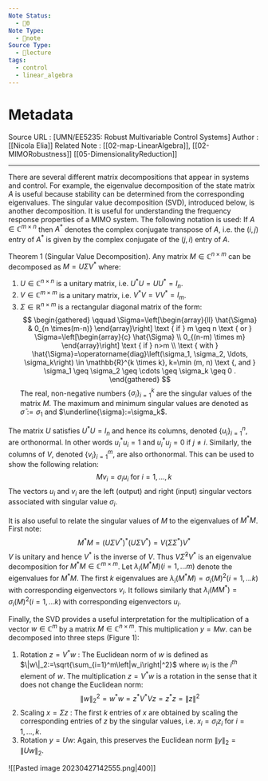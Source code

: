 ```yaml
---
Note Status:
  - 🌱0
Note Type:
  - 📄note
Source Type:
  - 🏫lecture
tags:
  - control
  - linear_algebra
---
```

# Metadata
Source URL       : [UMN/EE5235: Robust Multivariable Control Systems]
Author              : [[Nicola Elia]]
Related Note     : [[02-map-LinearAlgebra]], [[02-MIMORobustness]]
[[05-DimensionalityReduction]]

---


There are several different matrix decompositions that appear in systems and control. For example, the eigenvalue decomposition of the state matrix $A$ is useful because stability can be determined from the corresponding eigenvalues. The singular value decomposition (SVD), introduced below, is another decomposition. It is useful for understanding the frequency response properties of a MIMO system. The following notation is used: If $A \in \mathbb{C}^{m \times n}$ then $A^*$ denotes the complex conjugate transpose of $A$, i.e. the $(i, j)$ entry of $A^*$ is given by the complex conjugate of the $(j, i)$ entry of $A$.

Theorem 1 (Singular Value Decomposition). Any matrix $M \in \mathbb{C}^{n \times m}$ can be decomposed as $M=U \Sigma V^*$ where:
1. $U \in \mathbb{C}^{n \times n}$ is a unitary matrix, i.e. $U^* U=U U^*=I_n$.
2. $V \in \mathbb{C}^{m \times m}$ is a unitary matrix, i.e. $V^* V=V V^*=I_m$.
3. $\Sigma \in \mathbb{R}^{n \times m}$ is a rectangular diagonal matrix of the form:
$$
\begin{gathered}
\qquad \Sigma=\left[\begin{array}{ll}
\hat{\Sigma} & 0_{n \times(m-n)}
\end{array}\right] \text { if } m \geq n \text { or } \Sigma=\left[\begin{array}{c}
\hat{\Sigma} \\
0_{(n-m) \times m}
\end{array}\right] \text { if } n>m \\
\text { with } \hat{\Sigma}=\operatorname{diag}\left(\sigma_1, \sigma_2, \ldots, \sigma_k\right) \in \mathbb{R}^{k \times k}, k=\min (m, n) \text {, and } \sigma_1 \geq \sigma_2 \geq \cdots \geq \sigma_k \geq 0 .
\end{gathered}
$$
The real, non-negative numbers $\left\{\sigma_i\right\}_{i=1}^k$ are the singular values of the matrix $M$. The maximum and minimum singular values are denoted as $\bar{\sigma}:=\sigma_1$ and $\underline{\sigma}:=\sigma_k$.

The matrix $U$ satisfies $U^* U=I_n$ and hence its columns, denoted $\left\{u_i\right\}_{i=1}^n$, are orthonormal. In other words $u_i^* u_i=1$ and $u_i^* u_j=0$ if $j \neq i$. Similarly, the columns of $V$, denoted $\left\{v_i\right\}_{i=1}^m$, are also orthonormal. This can be used to show the following relation:
$$
M v_i=\sigma_i u_i \text { for } i=1, \ldots, k
$$
The vectors $u_i$ and $v_i$ are the left (output) and right (input) singular vectors associated with singular value $\sigma_i$.

It is also useful to relate the singular values of $M$ to the eigenvalues of $M^* M$. First note:
$$
M^* M=\left(U \Sigma V^*\right)^*\left(U \Sigma V^*\right)=V\left(\Sigma \Sigma^*\right) V^*
$$
$V$ is unitary and hence $V^*$ is the inverse of $V$. Thus $V \hat{\Sigma}^2 V^*$ is an eigenvalue decomposition for $M^* M \in \mathbb{C}^{m \times m}$. Let $\lambda_i\left(M^* M\right)(i=1, \ldots m)$ denote the eigenvalues for $M^* M$. The first $k$ eigenvalues are $\lambda_i\left(M^* M\right)=\sigma_i(M)^2(i=1, \ldots k)$ with corresponding eigenvectors $v_i$. It follows similarly that $\lambda_i\left(M M^*\right)=\sigma_i(M)^2(i=1, \ldots k)$ with corresponding eigenvectors $u_i$.

Finally, the SVD provides a useful interpretation for the multiplication of a vector $w \in \mathbb{C}^m$ by a matrix $M \in \mathbb{C}^{n \times m}$. This multiplication $y=M w$. can be decomposed into three steps (Figure 1):
1. Rotation $z=V^* w$ : The Euclidean norm of $w$ is defined as $\|w\|_2:=\sqrt{\sum_{i=1}^m\left|w_i\right|^2}$ where $w_i$ is the $i^{t h}$ element of $w$. The multiplication $z=V^* w$ is a rotation in the sense that it does not change the Euclidean norm:
$$
\|w\|_2^2=w^* w=z^* V^* V z=z^* z=\|z\|^2
$$
2. Scaling $x=\Sigma z$ : The first $k$ entries of $x$ are obtained by scaling the corresponding entries of $z$ by the singular values, i.e. $x_i=\sigma_i z_i$ for $i=1, \ldots, k$.
3. Rotation $y=U w:$ Again, this preserves the Euclidean norm $\|y\|_2=\|U w\|_2$.

![[Pasted image 20230427142555.png|400]]


